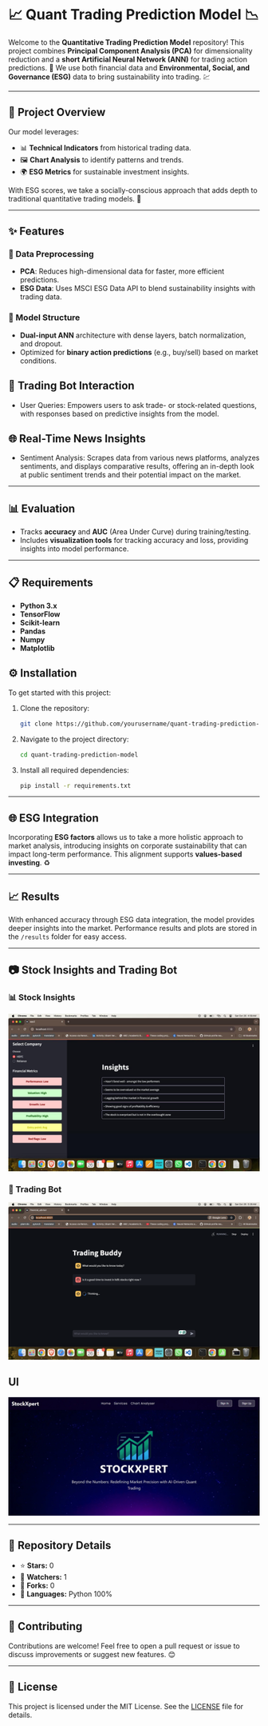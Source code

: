 # 📈 Quant Trading Prediction Model 📉

Welcome to the **Quantitative Trading Prediction Model** repository! This project combines **Principal Component Analysis (PCA)** for dimensionality reduction and a **short Artificial Neural Network (ANN)** for trading action predictions. 🌟 We use both financial data and **Environmental, Social, and Governance (ESG)** data to bring sustainability into trading. 💹

---

## 🚀 Project Overview

Our model leverages:

- 📊 **Technical Indicators** from historical trading data.
- 🖼️ **Chart Analysis** to identify patterns and trends.
- 🌍 **ESG Metrics** for sustainable investment insights.

With ESG scores, we take a socially-conscious approach that adds depth to traditional quantitative trading models. 🌱

---

## ✨ Features

### 🔄 Data Preprocessing
- **PCA**: Reduces high-dimensional data for faster, more efficient predictions.
- **ESG Data**: Uses MSCI ESG Data API to blend sustainability insights with trading data.

### 🧠 Model Structure
- **Dual-input ANN** architecture with dense layers, batch normalization, and dropout.
- Optimized for **binary action predictions** (e.g., buy/sell) based on market conditions.
  
## 🤖 Trading Bot Interaction
- User Queries: Empowers users to ask trade- or stock-related questions, with responses based on predictive insights from the model.
## 🌐 Real-Time News Insights
- Sentiment Analysis: Scrapes data from various news platforms, analyzes sentiments, and displays comparative results, offering an in-depth look at public sentiment trends and their potential impact on the market.
---

## 📊 Evaluation
- Tracks **accuracy** and **AUC** (Area Under Curve) during training/testing.
- Includes **visualization tools** for tracking accuracy and loss, providing insights into model performance.

---

## 📋 Requirements

- **Python 3.x**
- **TensorFlow**
- **Scikit-learn**
- **Pandas**
- **Numpy**
- **Matplotlib**

## ⚙️ Installation

To get started with this project:

1. Clone the repository:
   ```bash
   git clone https://github.com/yourusername/quant-trading-prediction-model.git
   ```
2. Navigate to the project directory:
   ```bash
   cd quant-trading-prediction-model
   ```
3. Install all required dependencies:
   ```bash
   pip install -r requirements.txt
   ```

---

## 🌐 ESG Integration

Incorporating **ESG factors** allows us to take a more holistic approach to market analysis, introducing insights on corporate sustainability that can impact long-term performance. This alignment supports **values-based investing**. ♻️

---

## 📈 Results

With enhanced accuracy through ESG data integration, the model provides deeper insights into the market. Performance results and plots are stored in the `/results` folder for easy access.

---

## 📷 Stock Insights and Trading Bot

### 📊 Stock Insights
![Stock Insights Image Placeholder](images/insights.jpeg)

### 🤖 Trading Bot
![Trading Bot Image Placeholder](images/trade_buddy.png)

## UI
![UI Image Placeholder](images/ui.jpg)

---

## 📂 Repository Details

- ⭐ **Stars:** 0
- 👀 **Watchers:** 1
- 🍴 **Forks:** 0
- 🐍 **Languages:** Python 100%

---

## 🤝 Contributing

Contributions are welcome! Feel free to open a pull request or issue to discuss improvements or suggest new features. 😊

---

## 📄 License

This project is licensed under the MIT License. See the [LICENSE](LICENSE) file for details.
```
